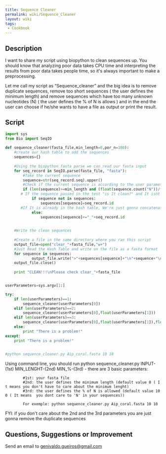 ```yaml
---
title: Sequence Cleaner
permalink: wiki/Sequence_Cleaner
layout: wiki
tags:
 - Cookbook
---
```


Description
-----------

I want to share my script using biopython to clean sequences up. You
should know that analyzing poor data takes CPU time and interpreting the
results from poor data takes people time, so it's always important to
make a preprocessing.

Let me call my script as “Sequence\_cleaner” and the big idea is to
remove duplicate sequences, remove too short sequences ( the user
defines the minimum length) and remove sequences which have too many
unknown nucleotides (N) ( the user defines the % of N is allows ) and in
the end the user can choose if he/she wants to have a file as output or
print the result.

Script
------

``` python
import sys
from Bio import SeqIO
 
def sequence_cleaner(fasta_file,min_length=0,por_n=100):
    #create our hash table to add the sequences
    sequences={}
 
    #Using the biopython fasta parse we can read our fasta input
    for seq_record in SeqIO.parse(fasta_file, "fasta"):
        #Take the current sequence
        sequence=str(seq_record.seq).upper()
        #Check if the current sequence is according to the user parameters
        if (len(sequence)>=min_length and (float(sequence.count("N"))/float(len(sequence)))*100<=por_n):
       # If the sequence passed in the test "is It clean?" and It isnt in the hash table , the sequence and Its id are going to be in the hash
            if sequence not in sequences:
                sequences[sequence]=seq_record.id
       #If It is already in the hash table, We're just gonna concatenate the ID of the current sequence to another one that is already in the hash table
            else:
                sequences[sequence]+="_"+seq_record.id
 

    #Write the clean sequences
 
    #Create a file in the same directory where you ran this script
    output_file=open("clear_"+fasta_file,"w+")
    #Just Read the Hash Table and write on the file as a fasta format
    for sequence in sequences:
            output_file.write(">"+sequences[sequence]+"\n"+sequence+"\n")
    output_file.close()
    
    print "CLEAN!!!\nPlease check clear_"+fasta_file


userParameters=sys.argv[1:]

try:
    if len(userParameters)==1:
        sequence_cleaner(userParameters[0])
    elif len(userParameters)==2:
        sequence_cleaner(userParameters[0],float(userParameters[1]))
    elif len(userParameters)==3:
        sequence_cleaner(userParameters[0],float(userParameters[1]),float(userParameters[2]))
    else:
        print "There is a problem!"
except:
    print "There is a problem!"

    
#python sequence_cleaner.py Aip_coral.fasta 10 10
```

Using command line, you should run python sequence\_cleaner.py
INPUT-(1st) MIN\_LENGHT-(2nd) MIN\_%-(3rd) - there are 3 basic
parameters:

`        #1st: your fasta file `  
`        #2nd: the user defines the minimum length (default value 0 ( It means you don't have to care about the minimum lenght)`  
`        #3rd: the user defines the % of N is allowed (default value 100 ( It means  you dont care to 'N' in your sequences))`

`        For exemple: python sequence_cleaner.py Aip_coral.fasta 10 10`

FYI: if you don't care about the 2nd and the 3rd parameters you are just
gonna remove the duplicate sequences

Questions, Suggestions or Improvement
-------------------------------------

Send an email to genivaldo.gueiros@gmail.com
